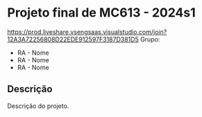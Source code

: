 # Projeto final de MC613 - 2024s1
https://prod.liveshare.vsengsaas.visualstudio.com/join?12A3A72256808D22EDE912597F3187D381D5
Grupo:

- RA - Nome
- RA - Nome
- RA - Nome

## Descrição

Descrição do projeto.


